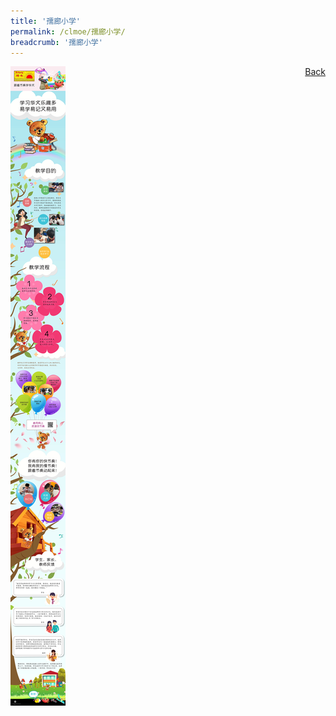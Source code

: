 ```yaml
---
title: '孺廊小学'
permalink: /clmoe/孺廊小学/
breadcrumb: '孺廊小学'
---
```

<a href="/gallery/华文学习展示区-chinese-exhibitions-d/schools/" style="float:right;">Back</a>
 <img src="/images/RulangPri-CL.jpg"> <br/>

